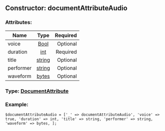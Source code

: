 ## Constructor: documentAttributeAudio  

### Attributes:

| Name     |    Type       | Required |
|----------|:-------------:|---------:|
|voice|[Bool](../types/Bool.md) | Optional|
|duration|[int](../types/int.md) | Required|
|title|[string](../types/string.md) | Optional|
|performer|[string](../types/string.md) | Optional|
|waveform|[bytes](../types/bytes.md) | Optional|


### Type: [DocumentAttribute](../types/DocumentAttribute.md)

### Example:


```
$documentAttributeAudio = ['_' => documentAttributeAudio', 'voice' => true, 'duration' => int, 'title' => string, 'performer' => string, 'waveform' => bytes, ];
```